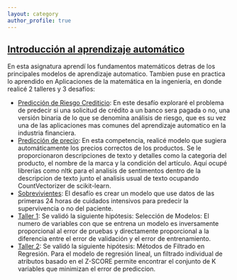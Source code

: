 ```yaml
---
layout: category
author_profile: true
---
```


## [Introducción al aprendizaje automático](https://github.com/felix947/INF_398)
En esta asignatura aprendí los fundamentos matemáticos detras de los principales modelos de aprendizaje automatico. Tambien puse en practica lo aprendido en Aplicaciones de la matemática en la ingeniería, en donde realicé 2 talleres y 3 desafíos:
- [Predicción de Riesgo Crediticio](https://github.com/felix947/INF_398/blob/main/Desafio_1_ML.ipynb): En este desafío exploraré el problema de predecir si una solicitud de crédito a un banco sera pagada o no, una versión binaria de lo que se denomina análisis de riesgo, que es su vez una de las aplicaciones mas comunes del aprendizaje automatico en la industria financiera.
- [Predicción de precio](https://github.com/felix947/INF_398/blob/main/Desafi%CC%81o_2_ML.ipynb): En esta competencia, realicé modelo que sugiera automáticamente los precios correctos de los productos. Se le proporcionaron descripciones de texto y detalles como la categoria del producto, el nombre de la marca y la condición del artículo. Aquí ocupé librerías como nltk para el analisis de sentimentos dentro de la descripcion de texto junto el analisis usual de texto ocupando CountVectorizer de scikit-learn.
- [Sobrevivientes](https://github.com/felix947/INF_398/blob/main/Desafio_3_ML.ipynb): El desafío es crear un modelo que use datos de las primeras 24 horas de cuidados intensivos para predecir la supervivencia o no del paciente.
- [Taller 1](https://github.com/felix947/INF_398/blob/main/Taller_1_ML.ipynb): Se validó la siguiente hipótesis: Selección de Modelos: El numero de variables con que se entrena un modelo es inversamente proporcional al error de pruebas y directamente proporcional a la diferencia entre el error de validación y el error de entrenamiento.
- [Taller 2](https://github.com/felix947/INF_398/blob/main/Taller_2_ML.ipynb): Se validó la siguiente hipótesis: Métodos de Filtrado en Regresión. Para el modelo de regresión lineal, un filtrado individual de atributos basado en el Z-SCORE permite encontrar el conjunto de K variables que minimizan el error de prediccion.
